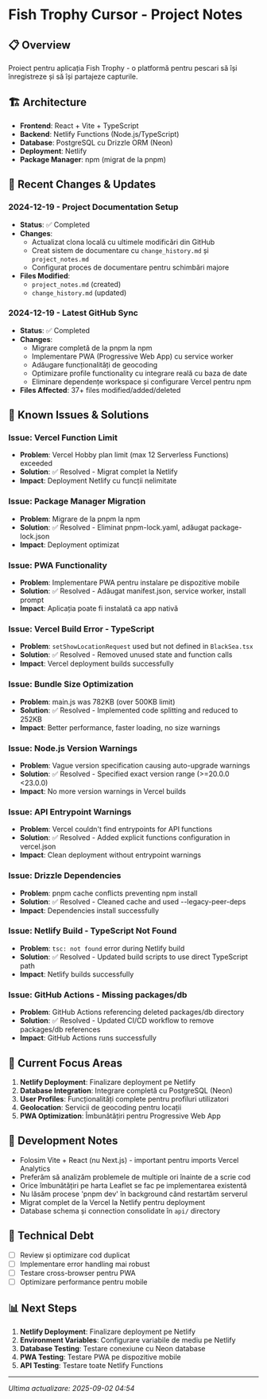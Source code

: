 # Fish Trophy Cursor - Project Notes

## 📋 Overview
Proiect pentru aplicația Fish Trophy - o platformă pentru pescari să își înregistreze și să își partajeze capturile.

## 🏗️ Architecture
- **Frontend**: React + Vite + TypeScript
- **Backend**: Netlify Functions (Node.js/TypeScript)
- **Database**: PostgreSQL cu Drizzle ORM (Neon)
- **Deployment**: Netlify
- **Package Manager**: npm (migrat de la pnpm)

## 🔄 Recent Changes & Updates

### 2024-12-19 - Project Documentation Setup
- **Status**: ✅ Completed
- **Changes**: 
  - Actualizat clona locală cu ultimele modificări din GitHub
  - Creat sistem de documentare cu `change_history.md` și `project_notes.md`
  - Configurat proces de documentare pentru schimbări majore
- **Files Modified**: 
  - `project_notes.md` (created)
  - `change_history.md` (updated)

### 2024-12-19 - Latest GitHub Sync
- **Status**: ✅ Completed
- **Changes**:
  - Migrare completă de la pnpm la npm
  - Implementare PWA (Progressive Web App) cu service worker
  - Adăugare funcționalități de geocoding
  - Optimizare profile functionality cu integrare reală cu baza de date
  - Eliminare dependențe workspace și configurare Vercel pentru npm
- **Files Affected**: 37+ files modified/added/deleted

## 🚨 Known Issues & Solutions

### Issue: Vercel Function Limit
- **Problem**: Vercel Hobby plan limit (max 12 Serverless Functions) exceeded
- **Solution**: ✅ Resolved - Migrat complet la Netlify
- **Impact**: Deployment Netlify cu funcții nelimitate

### Issue: Package Manager Migration
- **Problem**: Migrare de la pnpm la npm
- **Solution**: ✅ Resolved - Eliminat pnpm-lock.yaml, adăugat package-lock.json
- **Impact**: Deployment optimizat

### Issue: PWA Functionality
- **Problem**: Implementare PWA pentru instalare pe dispozitive mobile
- **Solution**: ✅ Resolved - Adăugat manifest.json, service worker, install prompt
- **Impact**: Aplicația poate fi instalată ca app nativă

### Issue: Vercel Build Error - TypeScript
- **Problem**: `setShowLocationRequest` used but not defined in `BlackSea.tsx`
- **Solution**: ✅ Resolved - Removed unused state and function calls
- **Impact**: Vercel deployment builds successfully

### Issue: Bundle Size Optimization
- **Problem**: main.js was 782KB (over 500KB limit)
- **Solution**: ✅ Resolved - Implemented code splitting and reduced to 252KB
- **Impact**: Better performance, faster loading, no size warnings

### Issue: Node.js Version Warnings
- **Problem**: Vague version specification causing auto-upgrade warnings
- **Solution**: ✅ Resolved - Specified exact version range (>=20.0.0 <23.0.0)
- **Impact**: No more version warnings in Vercel builds

### Issue: API Entrypoint Warnings
- **Problem**: Vercel couldn't find entrypoints for API functions
- **Solution**: ✅ Resolved - Added explicit functions configuration in vercel.json
- **Impact**: Clean deployment without entrypoint warnings

### Issue: Drizzle Dependencies
- **Problem**: pnpm cache conflicts preventing npm install
- **Solution**: ✅ Resolved - Cleaned cache and used --legacy-peer-deps
- **Impact**: Dependencies install successfully

### Issue: Netlify Build - TypeScript Not Found
- **Problem**: `tsc: not found` error during Netlify build
- **Solution**: ✅ Resolved - Updated build scripts to use direct TypeScript path
- **Impact**: Netlify builds successfully

### Issue: GitHub Actions - Missing packages/db
- **Problem**: GitHub Actions referencing deleted packages/db directory
- **Solution**: ✅ Resolved - Updated CI/CD workflow to remove packages/db references
- **Impact**: GitHub Actions runs successfully

## 🎯 Current Focus Areas
1. **Netlify Deployment**: Finalizare deployment pe Netlify
2. **Database Integration**: Integrare completă cu PostgreSQL (Neon)
3. **User Profiles**: Funcționalități complete pentru profiluri utilizatori
4. **Geolocation**: Servicii de geocoding pentru locații
5. **PWA Optimization**: Îmbunătățiri pentru Progressive Web App

## 📝 Development Notes
- Folosim Vite + React (nu Next.js) - important pentru imports Vercel Analytics
- Preferăm să analizăm problemele de multiple ori înainte de a scrie cod
- Orice îmbunătățiri pe harta Leaflet se fac pe implementarea existentă
- Nu lăsăm procese 'pnpm dev' în background când restartăm serverul
- Migrat complet de la Vercel la Netlify pentru deployment
- Database schema și connection consolidate în `api/` directory

## 🔧 Technical Debt
- [ ] Review și optimizare cod duplicat
- [ ] Implementare error handling mai robust
- [ ] Testare cross-browser pentru PWA
- [ ] Optimizare performance pentru mobile

## 📊 Next Steps
1. **Netlify Deployment**: Finalizare deployment pe Netlify
2. **Environment Variables**: Configurare variabile de mediu pe Netlify
3. **Database Testing**: Testare conexiune cu Neon database
4. **PWA Testing**: Testare PWA pe dispozitive mobile
5. **API Testing**: Testare toate Netlify Functions

---
*Ultima actualizare: 2025-09-02 04:54*

